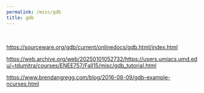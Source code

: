 ```yaml
---
permalink: /misc/gdb
title: gdb
---
```


<br>



<https://sourceware.org/gdb/current/onlinedocs/gdb.html/index.html>

<https://web.archive.org/web/20250101052732/https://users.umiacs.umd.edu/~tdumitra/courses/ENEE757/Fall15/misc/gdb_tutorial.html>

<https://www.brendangregg.com/blog/2016-08-09/gdb-example-ncurses.html>
